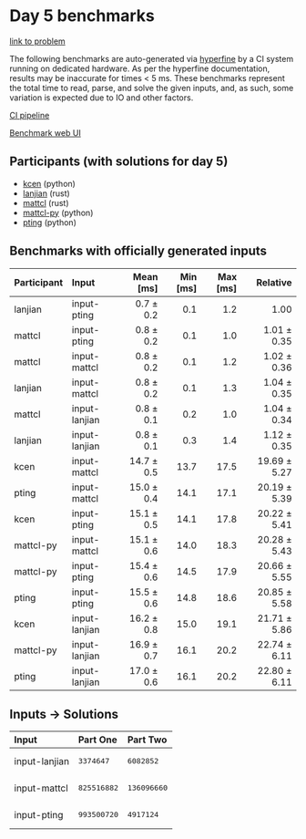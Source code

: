 # Day 5 benchmarks

[link to problem](https://adventofcode.com/2023/day/5)

The following benchmarks are auto-generated via
[hyperfine](https://github.com/sharkdp/hyperfine) by a CI system running on
dedicated hardware. As per the hyperfine documentation, results may be
inaccurate for times < 5 ms. These benchmarks represent the total time to read,
parse, and solve the given inputs, and, as such, some variation is expected due
to IO and other factors.

[CI pipeline](http://ci.papercode.net:8080/teams/main/pipelines/aoc2023)

[Benchmark web UI](https://aoc.ancalagon.black)


## Participants (with solutions for day 5)

- [kcen](https://github.com/kcen/aoc2023) (python)
- [lanjian](https://github.com/lanjian/aoc-2023) (rust)
- [mattcl](https://github.com/mattcl/aoc2023) (rust)
- [mattcl-py](https://github.com/mattcl/aoc2023-py) (python)
- [pting](https://github.com/pting/aoc2023) (python)


## Benchmarks with officially generated inputs

| Participant | Input | Mean [ms] | Min [ms] | Max [ms] | Relative |
|:---|:---|---:|---:|---:|---:|
| lanjian | input-pting | 0.7 ± 0.2 | 0.1 | 1.2 | 1.00 |
| mattcl | input-pting | 0.8 ± 0.2 | 0.1 | 1.0 | 1.01 ± 0.35 |
| mattcl | input-mattcl | 0.8 ± 0.2 | 0.1 | 1.2 | 1.02 ± 0.36 |
| lanjian | input-mattcl | 0.8 ± 0.2 | 0.1 | 1.3 | 1.04 ± 0.35 |
| mattcl | input-lanjian | 0.8 ± 0.1 | 0.2 | 1.0 | 1.04 ± 0.34 |
| lanjian | input-lanjian | 0.8 ± 0.1 | 0.3 | 1.4 | 1.12 ± 0.35 |
| kcen | input-mattcl | 14.7 ± 0.5 | 13.7 | 17.5 | 19.69 ± 5.27 |
| pting | input-mattcl | 15.0 ± 0.4 | 14.1 | 17.1 | 20.19 ± 5.39 |
| kcen | input-pting | 15.1 ± 0.5 | 14.1 | 17.8 | 20.22 ± 5.41 |
| mattcl-py | input-mattcl | 15.1 ± 0.6 | 14.0 | 18.3 | 20.28 ± 5.43 |
| mattcl-py | input-pting | 15.4 ± 0.6 | 14.5 | 17.9 | 20.66 ± 5.55 |
| pting | input-pting | 15.5 ± 0.6 | 14.8 | 18.6 | 20.85 ± 5.58 |
| kcen | input-lanjian | 16.2 ± 0.8 | 15.0 | 19.1 | 21.71 ± 5.86 |
| mattcl-py | input-lanjian | 16.9 ± 0.7 | 16.1 | 20.2 | 22.74 ± 6.11 |
| pting | input-lanjian | 17.0 ± 0.6 | 16.1 | 20.2 | 22.80 ± 6.11 |


## Inputs -> Solutions

| Input | Part One | Part Two |
|:---|:---|:---|
|input-lanjian|<pre>3374647</pre>|<pre>6082852</pre>|
|input-mattcl|<pre>825516882</pre>|<pre>136096660</pre>|
|input-pting|<pre>993500720</pre>|<pre>4917124</pre>|